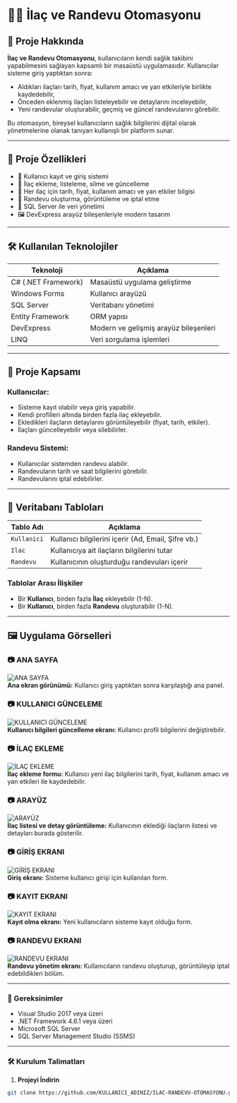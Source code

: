 # 💊📅 İlaç ve Randevu Otomasyonu

## 📘 Proje Hakkında

**İlaç ve Randevu Otomasyonu**, kullanıcıların kendi sağlık takibini yapabilmesini sağlayan kapsamlı bir masaüstü uygulamasıdır. Kullanıcılar sisteme giriş yaptıktan sonra:

- Aldıkları ilaçları tarih, fiyat, kullanım amacı ve yan etkileriyle birlikte kaydedebilir,
- Önceden eklenmiş ilaçları listeleyebilir ve detaylarını inceleyebilir,
- Yeni randevular oluşturabilir, geçmiş ve güncel randevularını görebilir.

Bu otomasyon, bireysel kullanıcıların sağlık bilgilerini dijital olarak yönetmelerine olanak tanıyan kullanışlı bir platform sunar.

---

## 🎯 Proje Özellikleri

- 🔐 Kullanıcı kayıt ve giriş sistemi  
- 💊 İlaç ekleme, listeleme, silme ve güncelleme  
- 📄 Her ilaç için tarih, fiyat, kullanım amacı ve yan etkiler bilgisi  
- 📅 Randevu oluşturma, görüntüleme ve iptal etme  
- 🧠 SQL Server ile veri yönetimi  
- 🖼️ DevExpress arayüz bileşenleriyle modern tasarım  

---

## 🛠️ Kullanılan Teknolojiler

| Teknoloji           | Açıklama                                  |
|---------------------|-------------------------------------------|
| C# (.NET Framework)  | Masaüstü uygulama geliştirme              |
| Windows Forms       | Kullanıcı arayüzü                         |
| SQL Server          | Veritabanı yönetimi                       |
| Entity Framework    | ORM yapısı                               |
| DevExpress          | Modern ve gelişmiş arayüz bileşenleri    |
| LINQ                | Veri sorgulama işlemleri                  |

---

## 🧭 Proje Kapsamı

### Kullanıcılar:
- Sisteme kayıt olabilir veya giriş yapabilir.  
- Kendi profilleri altında birden fazla ilaç ekleyebilir.  
- Ekledikleri ilaçların detaylarını görüntüleyebilir (fiyat, tarih, etkiler).  
- İlaçları güncelleyebilir veya silebilirler.  

### Randevu Sistemi:
- Kullanıcılar sistemden randevu alabilir.  
- Randevuların tarih ve saat bilgilerini görebilir.  
- Randevularını iptal edebilirler.

---

## 🔌 Veritabanı Tabloları

| Tablo Adı    | Açıklama                                          |
|--------------|---------------------------------------------------|
| `Kullanici`  | Kullanıcı bilgilerini içerir (Ad, Email, Şifre vb.) |
| `Ilac`       | Kullanıcıya ait ilaçların bilgilerini tutar         |
| `Randevu`    | Kullanıcının oluşturduğu randevuları içerir          |

### Tablolar Arası İlişkiler

- Bir **Kullanıcı**, birden fazla **İlaç** ekleyebilir (1-N).  
- Bir **Kullanıcı**, birden fazla **Randevu** oluşturabilir (1-N).  

---

## 🖼️ Uygulama Görselleri

###  📷 ANA SAYFA
![ANA SAYFA](./images/Ekran%20görüntüsü%202025-04-25%20145426.png)  
**Ana ekran görünümü:** Kullanıcı giriş yaptıktan sonra karşılaştığı ana panel.

### 📷 KULLANICI GÜNCELEME 
![KULLANICI GÜNCELEME](./images/Ekran%20görüntüsü%202025-04-25%20145500.png)  
**Kullanıcı bilgileri güncelleme ekranı:** Kullanıcı profil bilgilerini değiştirebilir.

### 📷 İLAÇ EKLEME  
![İLAÇ EKLEME](./images/Ekran%20görüntüsü%202025-04-25%20150023.png)  
**İlaç ekleme formu:** Kullanıcı yeni ilaç bilgilerini tarih, fiyat, kullanım amacı ve yan etkileri ile kaydedebilir.

### 📷 ARAYÜZ  
![ARAYÜZ](./images/Ekran%20görüntüsü%202025-04-25%20150231.png)  
**İlaç listesi ve detay görüntüleme:** Kullanıcının eklediği ilaçların listesi ve detayları burada gösterilir.

### 📷 GİRİŞ EKRANI 
![GİRİŞ EKRANI](./images/Ekran%20görüntüsü%202025-04-25%20150458.png)  
**Giriş ekranı:** Sisteme kullanıcı girişi için kullanılan form.

### 📷 KAYIT EKRANI  
![KAYIT EKRANI](./images/Ekran%20görüntüsü%202025-04-25%20150522.png)  
**Kayıt olma ekranı:** Yeni kullanıcıların sisteme kayıt olduğu form.

### 📷 RANDEVU EKRANI 
![RANDEVU EKRANI](./images/Ekran%20görüntüsü%202025-04-25%20150805.png)  
**Randevu yönetim ekranı:** Kullanıcıların randevu oluşturup, görüntüleyip iptal edebildikleri bölüm.

---

### 📌 Gereksinimler

- Visual Studio 2017 veya üzeri  
- .NET Framework 4.6.1 veya üzeri  
- Microsoft SQL Server  
- SQL Server Management Studio (SSMS)  

---

### 🛠️ Kurulum Talimatları

1. **Projeyi İndirin**  
```bash
git clone https://github.com/KULLANICI_ADINIZ/ILAC-RANDEVU-OTOMASYONU.git
